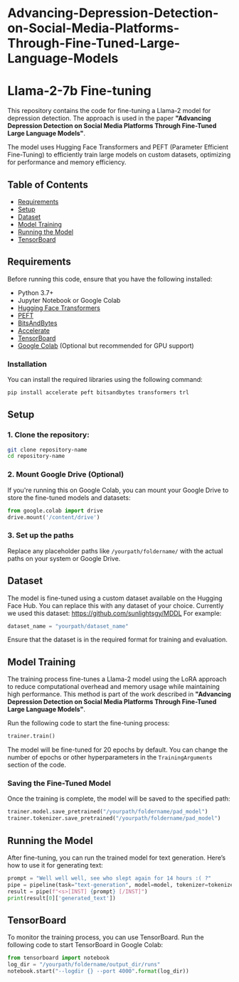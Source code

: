 # Advancing-Depression-Detection-on-Social-Media-Platforms-Through-Fine-Tuned-Large-Language-Models

# Llama-2-7b Fine-tuning

This repository contains the code for fine-tuning a Llama-2 model for depression detection. The approach is used in the paper **"Advancing Depression Detection on Social Media Platforms Through Fine-Tuned Large Language Models"**.

The model uses Hugging Face Transformers and PEFT (Parameter Efficient Fine-Tuning) to efficiently train large models on custom datasets, optimizing for performance and memory efficiency.

## Table of Contents

- [Requirements](#requirements)
- [Setup](#setup)
- [Dataset](#dataset)
- [Model Training](#model-training)
- [Running the Model](#running-the-model)
- [TensorBoard](#tensorboard)

## Requirements

Before running this code, ensure that you have the following installed:

- Python 3.7+
- Jupyter Notebook or Google Colab
- [Hugging Face Transformers](https://huggingface.co/transformers/)
- [PEFT](https://github.com/huggingface/peft)
- [BitsAndBytes](https://github.com/facebookresearch/bitsandbytes)
- [Accelerate](https://huggingface.co/docs/accelerate)
- [TensorBoard](https://www.tensorflow.org/tensorboard)
- [Google Colab](https://colab.research.google.com/) (Optional but recommended for GPU support)

### Installation

You can install the required libraries using the following command:

```bash
pip install accelerate peft bitsandbytes transformers trl
```

## Setup

### 1. Clone the repository:

```bash
git clone repository-name
cd repository-name
```

### 2. Mount Google Drive (Optional)

If you're running this on Google Colab, you can mount your Google Drive to store the fine-tuned models and datasets:

```python
from google.colab import drive
drive.mount('/content/drive')
```

### 3. Set up the paths

Replace any placeholder paths like `/yourpath/foldername/` with the actual paths on your system or Google Drive.

## Dataset

The model is fine-tuned using a custom dataset available on the Hugging Face Hub. You can replace this with any dataset of your choice.
Currently we used this dataset: https://github.com/sunlightsgy/MDDL
For example:
```python
dataset_name = "yourpath/dataset_name"
```

Ensure that the dataset is in the required format for training and evaluation.

## Model Training

The training process fine-tunes a Llama-2 model using the LoRA approach to reduce computational overhead and memory usage while maintaining high performance. This method is part of the work described in **"Advancing Depression Detection on Social Media Platforms Through Fine-Tuned Large Language Models"**.

Run the following code to start the fine-tuning process:

```python
trainer.train()
```

The model will be fine-tuned for 20 epochs by default. You can change the number of epochs or other hyperparameters in the `TrainingArguments` section of the code.

### Saving the Fine-Tuned Model

Once the training is complete, the model will be saved to the specified path:

```python
trainer.model.save_pretrained("/yourpath/foldername/pad_model")
trainer.tokenizer.save_pretrained("/yourpath/foldername/pad_model")
```

## Running the Model

After fine-tuning, you can run the trained model for text generation. Here’s how to use it for generating text:

```python
prompt = "Well well well, see who slept again for 14 hours :( ?"
pipe = pipeline(task="text-generation", model=model, tokenizer=tokenizer, max_length=2000)
result = pipe(f"<s>[INST] {prompt} [/INST]")
print(result[0]['generated_text'])
```

## TensorBoard

To monitor the training process, you can use TensorBoard. Run the following code to start TensorBoard in Google Colab:

```python
from tensorboard import notebook
log_dir = "/yourpath/foldername/output_dir/runs"
notebook.start("--logdir {} --port 4000".format(log_dir))
```

